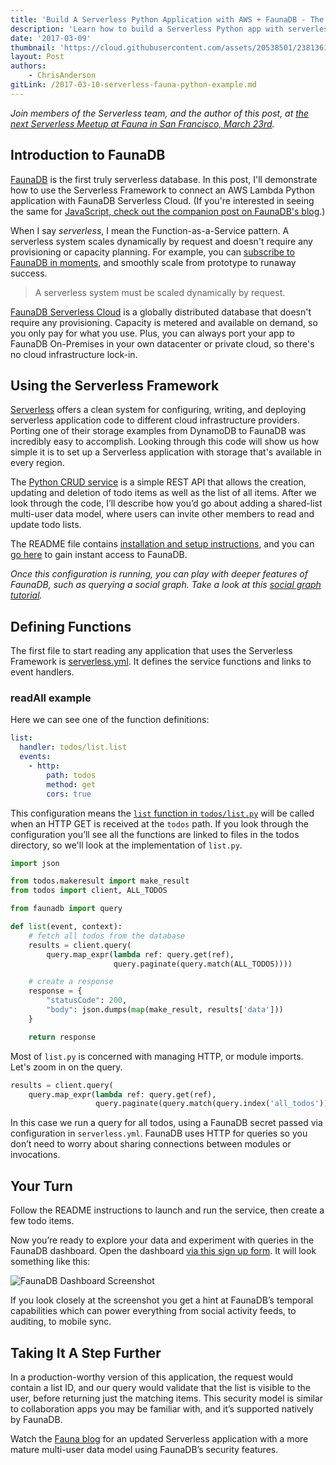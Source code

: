 ```yaml
---
title: 'Build A Serverless Python Application with AWS + FaunaDB - The First Serverless Database'
description: 'Learn how to build a Serverless Python app with serverless database FaunaDB.'
date: '2017-03-09'
thumbnail: 'https://cloud.githubusercontent.com/assets/20538501/23813615/4b53e4fc-05a5-11e7-8214-e34c2c02b949.png'
layout: Post
authors:
    - ChrisAnderson
gitLink: /2017-03-10-serverless-fauna-python-example.md
---
```


*Join members of the Serverless team, and the author of this post, at [the next Serverless Meetup at Fauna in San Francisco, March 23rd](https://www.meetup.com/Serverless/events/238118916/).*

## Introduction to FaunaDB

[FaunaDB](https://fauna.com/) is the first truly serverless database. In this post, I'll demonstrate how to use the Serverless Framework to connect an AWS Lambda Python application with FaunaDB Serverless Cloud. (If you're interested in seeing the same for [JavaScript, check out the companion post on FaunaDB's blog](https://fauna.com/blog/serverless-cloud-database).)

When I say *serverless*, I mean the Function-as-a-Service pattern. A serverless system scales dynamically by request and doesn't require any provisioning or capacity planning. For example, you can [subscribe to FaunaDB in moments](https://fauna.com/serverless-cloud-signup), and smoothly scale from prototype to runaway success.

> A serverless system must be scaled dynamically by request.

[FaunaDB Serverless Cloud](https://fauna.com/serverless-cloud-signup) is a globally distributed database that doesn't require any provisioning. Capacity is metered and available on demand, so you only pay for what you use. Plus, you can always port your app to FaunaDB On-Premises in your own datacenter or private cloud, so there's no cloud infrastructure lock-in.

## Using the Serverless Framework

[Serverless](https://serverless.com/) offers a clean system for configuring, writing, and deploying serverless application code to different cloud infrastructure providers. Porting one of their storage examples from DynamoDB to FaunaDB was incredibly easy to accomplish. Looking through this code will show us how simple it is to set up a Serverless application with storage that's available in every region.

The [Python CRUD service](https://github.com/fauna/examples/tree/aws-python-rest-api-with-faunadb/aws-python-rest-api-with-faunadb) is a simple REST API that allows the creation, updating and deletion of todo items as well as the list of all items. After we look through the code, I’ll describe how you’d go about adding a shared-list multi-user data model, where users can invite other members to read and update todo lists.

The README file contains [installation and setup instructions](https://github.com/fauna/examples/tree/aws-python-rest-api-with-faunadb/aws-python-rest-api-with-faunadb#setup), and you can [go here](https://fauna.com/serverless-cloud-sign-up) to gain instant access to FaunaDB.

*Once this configuration is running, you can play with deeper features of FaunaDB, such as querying a social graph. Take a look at this [social graph tutorial](https://fauna.com/tutorials/social).*

## Defining Functions

The first file to start reading any application that uses the Serverless Framework is [serverless.yml](https://github.com/fauna/examples/blob/aws-python-rest-api-with-faunadb/aws-python-rest-api-with-faunadb/serverless.yml). It defines the service functions and links to event handlers.

### readAll example

Here we can see one of the function definitions:

```yml
list:
  handler: todos/list.list
  events:
    - http:
        path: todos
        method: get
        cors: true
```

This configuration means the [`list` function in `todos/list.py`](https://github.com/fauna/examples/blob/aws-python-rest-api-with-faunadb/aws-python-rest-api-with-faunadb/todos/list.py) will be called when an HTTP GET is received at the `todos` path. If you look through the configuration you’ll see all the functions are linked to files in the todos directory, so we'll look at the implementation of `list.py`.

```python
import json

from todos.makeresult import make_result
from todos import client, ALL_TODOS

from faunadb import query

def list(event, context):
    # fetch all todos from the database
    results = client.query(
        query.map_expr(lambda ref: query.get(ref),
                       query.paginate(query.match(ALL_TODOS))))

    # create a response
    response = {
        "statusCode": 200,
        "body": json.dumps(map(make_result, results['data']))
    }

    return response
```

Most of `list.py` is concerned with managing HTTP, or module imports. Let's zoom in on the query.

```python
results = client.query(
    query.map_expr(lambda ref: query.get(ref),
                   query.paginate(query.match(query.index('all_todos')))))
```

In this case we run a query for all todos, using a FaunaDB secret passed via configuration in `serverless.yml`. FaunaDB uses HTTP for queries so you don’t need to worry about sharing connections between modules or invocations.

## Your Turn

Follow the README instructions to launch and run the service, then create a few todo items.

Now you’re ready to explore your data and experiment with queries in the FaunaDB dashboard. Open the dashboard [via this sign up form](https://fauna.com/serverless-cloud-sign-up). It will look something like this:

![FaunaDB Dashboard Screenshot](https://fauna.com/blog/fauna-dashboard-serverless.png)

If you look closely at the screenshot you get a hint at FaunaDB’s temporal capabilities which can power everything from social activity feeds, to auditing, to mobile sync.

## Taking It A Step Further

In a production-worthy version of this application, the request would contain a list ID, and our query would validate that the list is visible to the user, before returning just the matching items. This security model is similar to collaboration apps you may be familiar with, and it’s supported natively by FaunaDB.

Watch the [Fauna blog](https://fauna.com/blog) for an updated Serverless application with a more mature multi-user data model using FaunaDB’s security features.
